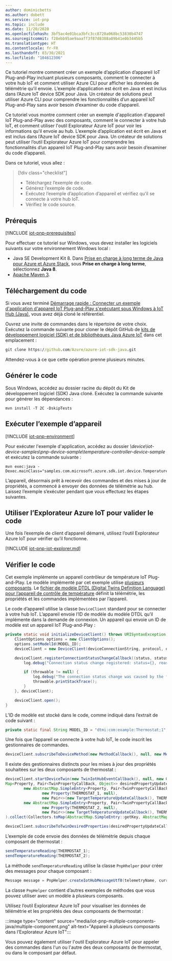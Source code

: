 ```yaml
---
author: dominicbetts
ms.author: dobett
ms.service: iot-pnp
ms.topic: include
ms.date: 11/20/2020
ms.openlocfilehash: 3bf5ac4e01bca3bfc3cc8720a068bc53830b4747
ms.sourcegitcommit: f28ebb95ae9aaaff3f87d8388a09b41e0b3445b5
ms.translationtype: HT
ms.contentlocale: fr-FR
ms.lasthandoff: 03/30/2021
ms.locfileid: "104612306"
---
```

Ce tutoriel montre comment créer un exemple d’application d’appareil IoT Plug-and-Play incluant plusieurs composants, comment le connecter à votre hub IoT et comment utiliser Azure CLI pour afficher les données de télémétrie qu’il envoie. L’exemple d’application est écrit en Java et est inclus dans l’Azure IoT device SDK pour Java. Un créateur de solutions peut utiliser Azure CLI pour comprendre les fonctionnalités d’un appareil IoT Plug-and-Play sans avoir besoin d’examiner du code d’appareil.

Ce tutoriel vous montre comment créer un exemple d'application d'appareil IoT Plug-and-Play avec des composants, comment le connecter à votre hub IoT, et comment utiliser l'outil Explorateur Azure IoT pour voir les informations qu'il envoie au hub. L’exemple d’application est écrit en Java et est inclus dans l’Azure IoT device SDK pour Java. Un créateur de solutions peut utiliser l’outil Explorateur Azure IoT pour comprendre les fonctionnalités d’un appareil IoT Plug-and-Play sans avoir besoin d’examiner du code d’appareil.

Dans ce tutoriel, vous allez :

> [!div class="checklist"]
> * Téléchargez l’exemple de code.
> * Générez l’exemple de code.
> * Exécutez l’exemple d’application d’appareil et vérifiez qu’il se connecte à votre hub IoT.
> * Vérifiez le code source.

## <a name="prerequisites"></a>Prérequis

[!INCLUDE [iot-pnp-prerequisites](iot-pnp-prerequisites.md)]

Pour effectuer ce tutoriel sur Windows, vous devez installer les logiciels suivants sur votre environnement Windows local :

* Java SE Development Kit 8. Dans [Prise en charge à long terme de Java pour Azure et Azure Stack](/java/azure/jdk/), sous **Prise en charge à long terme**, sélectionnez **Java 8**.
* [Apache Maven 3](https://maven.apache.org/download.cgi).

## <a name="download-the-code"></a>Téléchargement du code

Si vous avez terminé [Démarrage rapide : Connecter un exemple d'application d'appareil IoT Plug-and-Play s'exécutant sous Windows à IoT Hub (Java)](../articles/iot-pnp/quickstart-connect-device.md), vous avez déjà cloné le référentiel.

Ouvrez une invite de commandes dans le répertoire de votre choix. Exécutez la commande suivante pour cloner le dépôt GitHub de [kits de développement logiciel (SDK) et de bibliothèques Java Azure IoT](https://github.com/Azure/azure-iot-sdk-java) dans cet emplacement :

```cmd
git clone https://github.com/Azure/azure-iot-sdk-java.git
```

Attendez-vous à ce que cette opération prenne plusieurs minutes.

## <a name="build-the-code"></a>Générer le code

Sous Windows, accédez au dossier racine du dépôt du Kit de développement logiciel (SDK) Java cloné. Exécutez la commande suivante pour générer les dépendances :

```cmd/sh
mvn install -T 2C -DskipTests
```

## <a name="run-the-device-sample"></a>Exécuter l’exemple d’appareil

[!INCLUDE [iot-pnp-environment](iot-pnp-environment.md)]

Pour exécuter l'exemple d'application, accédez au dossier *\device\iot-device-samples\pnp-device-sample\temperature-controller-device-sample* et exécutez la commande suivante :

```cmd/sh
mvn exec:java -Dexec.mainClass="samples.com.microsoft.azure.sdk.iot.device.TemperatureController"
```

L’appareil, désormais prêt à recevoir des commandes et des mises à jour de propriétés, a commencé à envoyer des données de télémétrie au hub. Laissez l’exemple s’exécuter pendant que vous effectuez les étapes suivantes.

## <a name="use-azure-iot-explorer-to-validate-the-code"></a>Utiliser l’Explorateur Azure IoT pour valider le code

Une fois l’exemple de client d’appareil démarré, utilisez l’outil Explorateur Azure IoT pour vérifier qu’il fonctionne.

[!INCLUDE [iot-pnp-iot-explorer.md](iot-pnp-iot-explorer.md)]

## <a name="review-the-code"></a>Vérifier le code

Cet exemple implémente un appareil contrôleur de température IoT Plug-and-Play. Le modèle implémenté par cet exemple utilise [plusieurs composants](../articles/iot-pnp/concepts-modeling-guide.md). Le [fichier de modèle DTDL (Digital Twins Definition Language) pour l’appareil de contrôle de température](https://github.com/Azure/opendigitaltwins-dtdl/blob/master/DTDL/v2/samples/TemperatureController.json) définit la télémétrie, les propriétés et les commandes implémentées par l’appareil.

Le code d’appareil utilise la classe `DeviceClient` standard pour se connecter à votre hub IoT. L’appareil envoie l’ID de modèle du modèle DTDL qu’il implémente dans la demande de connexion. Un appareil qui envoie un ID de modèle est un appareil IoT Plug-and-Play :

```java
private static void initializeDeviceClient() throws URISyntaxException, IOException {
    ClientOptions options = new ClientOptions();
    options.setModelId(MODEL_ID);
    deviceClient = new DeviceClient(deviceConnectionString, protocol, options);

    deviceClient.registerConnectionStatusChangeCallback((status, statusChangeReason, throwable, callbackContext) -> {
        log.debug("Connection status change registered: status={}, reason={}", status, statusChangeReason);

        if (throwable != null) {
            log.debug("The connection status change was caused by the following Throwable: {}", throwable.getMessage());
            throwable.printStackTrace();
        }
    }, deviceClient);

    deviceClient.open();
}
```

L’ID de modèle est stocké dans le code, comme indiqué dans l’extrait de code suivant :

```java
private static final String MODEL_ID = "dtmi:com:example:Thermostat;1";
```

Une fois que l’appareil se connecte à votre hub IoT, le code inscrit les gestionnaires de commandes.

```java
deviceClient.subscribeToDeviceMethod(new MethodCallback(), null, new MethodIotHubEventCallback(), null);
```

Il existe des gestionnaires distincts pour les mises à jour des propriétés souhaitées sur les deux composants de thermostat :

```java
deviceClient.startDeviceTwin(new TwinIotHubEventCallback(), null, new GenericPropertyUpdateCallback(), null);
Map<Property, Pair<TwinPropertyCallBack, Object>> desiredPropertyUpdateCallback = Stream.of(
        new AbstractMap.SimpleEntry<Property, Pair<TwinPropertyCallBack, Object>>(
                new Property(THERMOSTAT_1, null),
                new Pair<>(new TargetTemperatureUpdateCallback(), THERMOSTAT_1)),
        new AbstractMap.SimpleEntry<Property, Pair<TwinPropertyCallBack, Object>>(
                new Property(THERMOSTAT_2, null),
                new Pair<>(new TargetTemperatureUpdateCallback(), THERMOSTAT_2))
).collect(Collectors.toMap(AbstractMap.SimpleEntry::getKey, AbstractMap.SimpleEntry::getValue));

deviceClient.subscribeToTwinDesiredProperties(desiredPropertyUpdateCallback);
```

L’exemple de code envoie des données de télémétrie depuis chaque composant de thermostat :

```java
sendTemperatureReading(THERMOSTAT_1);
sendTemperatureReading(THERMOSTAT_2);
```

La méthode `sendTemperatureReading` utilise la classe `PnpHhelper` pour créer des messages pour chaque composant :

```java
Message message = PnpHelper.createIotHubMessageUtf8(telemetryName, currentTemperature, componentName);
```

La classe `PnpHelper` contient d’autres exemples de méthodes que vous pouvez utiliser avec un modèle à plusieurs composants.

Utilisez l’outil Explorateur Azure IoT pour visualiser les données de télémétrie et les propriétés des deux composants de thermostat :

:::image type="content" source="media/iot-pnp-multiple-components-java/multiple-component.png" alt-text="Appareil à plusieurs composants dans l’Explorateur Azure IoT":::

Vous pouvez également utiliser l'outil Explorateur Azure IoT pour appeler des commandes dans l'un ou l'autre des deux composants de thermostat, ou dans le composant par défaut.
